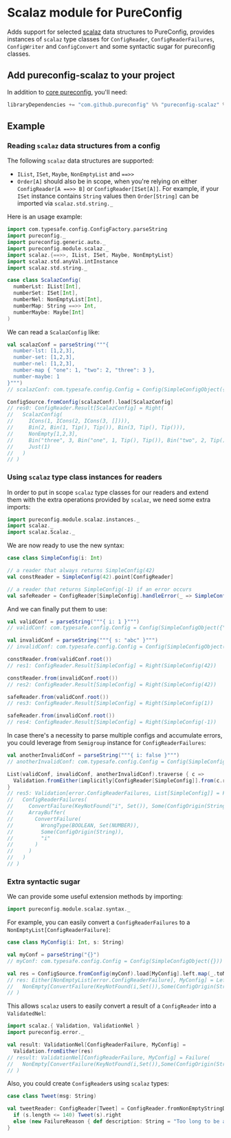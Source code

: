 # Scalaz module for PureConfig

Adds support for selected [scalaz](https://github.com/scalaz/scalaz) data structures to PureConfig, provides instances of
`scalaz` type classes for `ConfigReader`, `ConfigReaderFailures`, `ConfigWriter` and `ConfigConvert` and some syntactic sugar for pureconfig
classes.

## Add pureconfig-scalaz to your project

In addition to [core pureconfig](https://github.com/pureconfig/pureconfig), you'll need:

```scala
libraryDependencies += "com.github.pureconfig" %% "pureconfig-scalaz" % "0.16.0"
```

## Example

### Reading `scalaz` data structures from a config

The following `scalaz` data structures are supported:

* `IList`, `ISet`, `Maybe`, `NonEmptyList` and `==>>`
* `Order[A]` should also be in scope, when you're relying on either `ConfigReader[A ==>> B]` or `ConfigReader[ISet[A]]`.
For example, if your `ISet` instance contains `String` values then `Order[String]` can be imported via `scalaz.std.string._`

Here is an usage example:

```scala
import com.typesafe.config.ConfigFactory.parseString
import pureconfig._
import pureconfig.generic.auto._
import pureconfig.module.scalaz._
import scalaz.{==>>, IList, ISet, Maybe, NonEmptyList}
import scalaz.std.anyVal.intInstance
import scalaz.std.string._

case class ScalazConfig(
  numberLst: IList[Int],
  numberSet: ISet[Int],
  numberNel: NonEmptyList[Int],
  numberMap: String ==>> Int,
  numberMaybe: Maybe[Int]
)
```

We can read a `ScalazConfig` like:
```scala
val scalazConf = parseString("""{
  number-lst: [1,2,3],
  number-set: [1,2,3],
  number-nel: [1,2,3],
  number-map { "one": 1, "two": 2, "three": 3 },
  number-maybe: 1
}""")
// scalazConf: com.typesafe.config.Config = Config(SimpleConfigObject({"number-lst":[1,2,3],"number-map":{"one":1,"three":3,"two":2},"number-maybe":1,"number-nel":[1,2,3],"number-set":[1,2,3]}))

ConfigSource.fromConfig(scalazConf).load[ScalazConfig]
// res0: ConfigReader.Result[ScalazConfig] = Right(
//   ScalazConfig(
//     ICons(1, ICons(2, ICons(3, []))),
//     Bin(2, Bin(1, Tip(), Tip()), Bin(3, Tip(), Tip())),
//     NonEmpty[1,2,3],
//     Bin("three", 3, Bin("one", 1, Tip(), Tip()), Bin("two", 2, Tip(), Tip())),
//     Just(1)
//   )
// )
```

### Using `scalaz` type class instances for readers

In order to put in scope `scalaz` type classes for our readers and extend them with the extra
operations provided by `scalaz`, we need some extra imports:

```scala
import pureconfig.module.scalaz.instances._
import scalaz._
import scalaz.Scalaz._
```

We are now ready to use the new syntax:

```scala
case class SimpleConfig(i: Int)

// a reader that always returns SimpleConfig(42)
val constReader = SimpleConfig(42).point[ConfigReader]

// a reader that returns SimpleConfig(-1) if an error occurs
val safeReader = ConfigReader[SimpleConfig].handleError(_ => SimpleConfig(-1).point[ConfigReader])
```

And we can finally put them to use:

```scala
val validConf = parseString("""{ i: 1 }""")
// validConf: com.typesafe.config.Config = Config(SimpleConfigObject({"i":1}))

val invalidConf = parseString("""{ s: "abc" }""")
// invalidConf: com.typesafe.config.Config = Config(SimpleConfigObject({"s":"abc"}))

constReader.from(validConf.root())
// res1: ConfigReader.Result[SimpleConfig] = Right(SimpleConfig(42))

constReader.from(invalidConf.root())
// res2: ConfigReader.Result[SimpleConfig] = Right(SimpleConfig(42))

safeReader.from(validConf.root())
// res3: ConfigReader.Result[SimpleConfig] = Right(SimpleConfig(1))

safeReader.from(invalidConf.root())
// res4: ConfigReader.Result[SimpleConfig] = Right(SimpleConfig(-1))
```

In case there's a necessity to parse multiple configs and accumulate errors, you could leverage from `Semigroup` instance for `ConfigReaderFailures`:

```scala
val anotherInvalidConf = parseString("""{ i: false }""")
// anotherInvalidConf: com.typesafe.config.Config = Config(SimpleConfigObject({"i":false}))

List(validConf, invalidConf, anotherInvalidConf).traverse { c =>
  Validation.fromEither(implicitly[ConfigReader[SimpleConfig]].from(c.root))
}
// res5: Validation[error.ConfigReaderFailures, List[SimpleConfig]] = Failure(
//   ConfigReaderFailures(
//     ConvertFailure(KeyNotFound("i", Set()), Some(ConfigOrigin(String)), ""),
//     ArrayBuffer(
//       ConvertFailure(
//         WrongType(BOOLEAN, Set(NUMBER)),
//         Some(ConfigOrigin(String)),
//         "i"
//       )
//     )
//   )
// )
```

### Extra syntactic sugar

We can provide some useful extension methods by importing:

```scala
import pureconfig.module.scalaz.syntax._
```

For example, you can easily convert a `ConfigReaderFailures` to a `NonEmptyList[ConfigReaderFailure]`:

```scala
case class MyConfig(i: Int, s: String)
```
```scala
val myConf = parseString("{}")
// myConf: com.typesafe.config.Config = Config(SimpleConfigObject({}))

val res = ConfigSource.fromConfig(myConf).load[MyConfig].left.map(_.toNel)
// res: Either[NonEmptyList[error.ConfigReaderFailure], MyConfig] = Left(
//   NonEmpty[ConvertFailure(KeyNotFound(i,Set()),Some(ConfigOrigin(String)),),ConvertFailure(KeyNotFound(s,Set()),Some(ConfigOrigin(String)),)]
// )
```

This allows `scalaz` users to easily convert a result of a `ConfigReader` into a `ValidatedNel`:

```scala
import scalaz.{ Validation, ValidationNel }
import pureconfig.error._
```

```scala
val result: ValidationNel[ConfigReaderFailure, MyConfig] =
  Validation.fromEither(res)
// result: ValidationNel[ConfigReaderFailure, MyConfig] = Failure(
//   NonEmpty[ConvertFailure(KeyNotFound(i,Set()),Some(ConfigOrigin(String)),),ConvertFailure(KeyNotFound(s,Set()),Some(ConfigOrigin(String)),)]
// )
```

Also, you could create `ConfigReader`s using `scalaz` types:

```scala
case class Tweet(msg: String)

val tweetReader: ConfigReader[Tweet] = ConfigReader.fromNonEmptyStringDisjunction { s =>
  if (s.length <= 140) Tweet(s).right
  else (new FailureReason { def description: String = "Too long to be a tweet!" }).left
}
```
